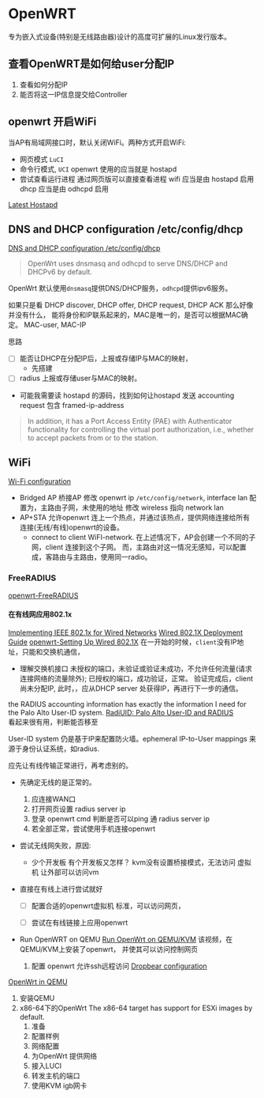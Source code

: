 # OpenWRT
专为嵌入式设备(特别是无线路由器)设计的高度可扩展的Linux发行版本。
## 查看OpenWRT是如何给user分配IP
1. 查看如何分配IP
2. 能否将这一IP信息提交给Controller

## openwrt 开启WiFi
当AP有局域网接口时，默认关闭WiFi。两种方式开启WiFi:
   * 网页模式 `LuCI`
   * 命令行模式, `UCI` 
openwrt 使用的应当就是 hostapd
* 尝试查看运行进程
  通过网页版可以直接查看进程
  wifi 应当是由 hostapd 启用
  dhcp 应当是由 odhcpd 启用

[Latest Hostapd](https://forum.openwrt.org/t/latest-hostapd/105099)


## DNS and DHCP configuration /etc/config/dhcp
[DNS and DHCP configuration /etc/config/dhcp](https://openwrt.org/docs/guide-user/base-system/dhcp)

> OpenWrt uses dnsmasq and odhcpd to serve DNS/DHCP and DHCPv6 by default.

OpenWrt 默认使用`dnsmasq`提供DNS/DHCP服务，`odhcpd`提供ipv6服务。


如果只是看 DHCP discover, DHCP offer, DHCP request, DHCP ACK
那么好像并没有什么， 能将身份和IP联系起来的，MAC是唯一的，是否可以根据MAC确定。
MAC-user, MAC-IP

思路
* [ ] 能否让DHCP在分配IP后，上报或存储IP与MAC的映射，
  * 先搭建
* [ ] radius 上报或存储user与MAC的映射。

* 可能我需要读 hostapd 的源码，找到如何让hostapd 发送 accounting request 包含 framed-ip-address

> In addition, it has a Port Access Entity (PAE) with
 Authenticator functionality for controlling the virtual
 port authorization, i.e., whether to accept
 packets from or to the station.


## WiFi
[Wi-Fi configuration](https://openwrt.org/docs/guide-user/network/wifi/start)
* Bridged AP
    桥接AP
    修改 openwrt ip `/etc/config/network`, interface lan 配置为，主路由子网，未使用的地址
    修改 wireless 指向 network lan
* AP+STA
    允许openwrt 连上一个热点，并通过该热点，提供网络连接给所有连接(无线/有线)openwrt的设备。
    * connect to client WiFI-network.
        在上述情况下，AP会创建一个不同的子网，client 连接到这个子网。
        而，主路由对这一情况无感知，可以配置成，客路由与主路由，使用同一radio。

### FreeRADIUS
[openwrt-FreeRADIUS](https://openwrt.org/docs/guide-user/network/wifi/freeradius)


#### 在有线网应用802.1x
[Implementing IEEE 802.1x for Wired Networks](https://www.giac.org/paper/gcwn/891/implementing-ieee-8021x-wired-networks/113734)
[Wired 802.1X Deployment Guide](https://www.cisco.com/c/en/us/td/docs/solutions/Enterprise/Security/TrustSec_1-99/Dot1X_Deployment/Dot1x_Dep_Guide.html)
[openwrt-Setting Up Wired 802.1X](https://forum.openwrt.org/t/setting-up-wired-802-1x/4595)
在一开始的时候，`client`没有IP地址，只能和交换机通信，
* 理解交换机接口
    未授权的端口，未验证或验证未成功，不允许任何流量(请求连接网络的流量除外);
    已授权的端口，成功验证，正常。
        验证完成后，client 尚未分配IP, 此时，，应从DHCP server 处获得IP，再进行下一步的通信。


the RADIUS accounting information has exactly the information I need for the Palo Alto User-ID system.
[RadiUID: Palo Alto User-ID and RADIUS](https://packetpushers.net/radiuid/)   
看起来很有用，判断能否移至

User-ID system 仍是基于IP来配置防火墙。ephemeral IP-to-User mappings 来源于身份认证系统，如radius.

应先让有线传输正常进行，再考虑别的。

* 先确定无线的是正常的。
  1. 应连接WAN口
  2. 打开网页设置 radius server ip
  3. 登录 openwrt cmd 判断是否可以ping 通 radius server ip
  4. 若全部正常，尝试使用手机连接openwrt

* 尝试无线网失败，原因:
  * 少个开发板
    有个开发板又怎样？
    kvm没有设置桥接模式，无法访问 虚拟机
    让外部可以访问vm

* 直接在有线上进行尝试就好
  * [ ] 配置合适的openwrt虚拟机
     标准，可以访问网页，
  * [ ] 尝试在有线链接上应用openwrt


* Run OpenWRT on QEMU
[Run OpenWrt on QEMU/KVM](https://www.youtube.com/watch?v=HAC7sn4orf0)
该视频，在QEMU/KVM上安装了openwrt， 并使其可以访问控制网页
  1. 配置 openwrt 允许ssh远程访问
    [Dropbear configuration](https://openwrt.org/docs/guide-user/base-system/dropbear)

[OpenWrt in QEMU](https://openwrt.org/docs/guide-user/virtualization/qemu)

1. 安装QEMU
2. x86-64下的OpenWrt
  The x86-64 target has support for ESXi images by default.
   1. 准备
   2. 配置样例
   3. 网络配置
   4. 为OpenWrt 提供网络
   5. 接入LUCI
   6. 转发主机的端口
   7. 使用KVM igb网卡



###

